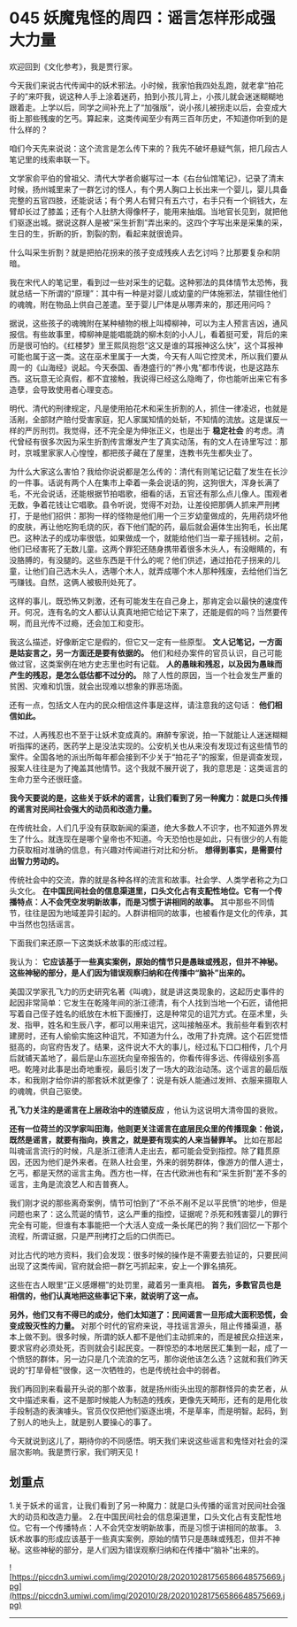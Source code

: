 # 045 妖魔鬼怪的周四：谣言怎样形成强大力量

欢迎回到《文化参考》，我是贾行家。

今天我们来说古代传闻中的妖术邪法。小时候，我家怕我四处乱跑，就老拿“拍花子的”来吓我，说这种人手上涂着迷药，拍到小孩儿背上，小孩儿就会迷迷糊糊地跟着走。上学以后，同学之间补充上了“加强版”，说小孩儿被拐走以后，会变成大街上那些残废的乞丐。算起来，这类传闻至少有两三百年历史，不知道你听到的是什么样的？

咱们今天先来说说：这个流言是怎么传下来的？我先不破坏悬疑气氛，把几段古人笔记里的线索串联一下。

文学家俞平伯的曾祖父、清代大学者俞樾写过一本《右台仙馆笔记》，记录了清末时候，扬州城里来了一群乞讨的怪人，有个男人胸口上长出来一个婴儿，婴儿具备完整的五官四肢，还能说话；有个男人右臂只有五六寸，右手只有一个铜钱大，左臂却长过了膝盖；还有个人肚脐大得像杯子，能用来抽烟。当地官长见到，就把他们驱逐出城。据说这群人是被“采生折割”弄出来的。这四个字写出来是采集的采，生日的生，折断的折，割裂的割，看起来就很诡异。

什么叫采生折割？就是把拍花拐来的孩子变成残疾人去乞讨吗？比那要复杂和阴暗。

我在宋代人的笔记里，看到过一些对采生的记载。这种邪法的具体情节太恐怖，我就总结一下所谓的“原理”：其中有一种是对婴儿或幼童的尸体施邪法，禁锢住他们的魂魄，附在物品上供自己差遣。至于婴儿尸体是从哪弄来的，那还用问吗？

据说，这些孩子的魂魄附在某种植物的根上叫樟柳神，可以为主人预言吉凶，通风报信。有些故事里，樟柳神是能唱能跳的柳木刻的小人儿，看着挺可爱，背后的来历是很可怕的。《红楼梦》里王熙凤抱怨“这又是谁的耳报神这么快”，这个耳报神可能也属于这一类。这在巫术里属于一大类，今天有人叫它控灵术，所以我们要从周一的《山海经》说起。今天泰国、香港盛行的“养小鬼”都市传说，也是这路东西。这玩意无论真假，都不宜接触，我说得已经这么隐晦了，你也能听出来它有多造孽，会导致使用者心理变态。

明代、清代的刑律规定，凡是使用拍花术和采生折割的人，抓住一律凌迟，也就是活剐，全部财产赔付受害家庭，犯人家属知情的处斩，不知情的流放。这是谋反一样的严厉刑罚。我觉得，还不完全是为伸张正义，也是出于 **稳定社会** 的考虑。清代曾经有很多次因为采生折割传言爆发产生了真实动荡，有的文人在诗里写过：那时，京城里家家人心惶惶，都把孩子藏在了屋里，连教书先生都失业了。

为什么大家这么害怕？我给你说说都是怎么传的：清代有则笔记记载了发生在长沙的一件事。话说有两个人在集市上牵着一条会说话的狗，这狗很大，浑身长满了毛，不光会说话，还能根据节拍唱歌，细看的话，五官还有那么点儿像人。围观者无数，争着花钱让它唱歌。县令听说，觉得不对劲，让差役把那俩人抓来严刑拷打，于是他们招供：那狗一样的怪物是他们用一个三岁幼童做成的，先用药烧坏他的皮肤，再让他吃狗毛烧的灰，吞下他们配的药，最后就会遍体生出狗毛，长出尾巴。这种法子的成功率很低，如果做成一个，就能给他们当一辈子摇钱树。之前，他们已经害死了无数儿童。这两个罪犯还随身携带着很多木头人，有没眼睛的，有没胳膊的，有没腿的。这些东西是干什么的呢？他们供述，通过拍花子拐来的儿童，让他们自己选木头人，选哪个木人，就弄成哪个木人那种残废，去给他们当乞丐赚钱。自然，这俩人被极刑处死了。

这样的事儿，既恐怖又刺激，还有可能发生在自己身上，那肯定会以最快的速度传开。何况，连有名的文人都认认真真地把它给记下来了，还能是假的吗？当然要传啊，而且光传不过瘾，还会加工和变形。

我这么描述，好像断定它是假的，但它又一定有一些原型。 **文人记笔记，一方面是姑妄言之，另一方面还是要有依据的。** 他们和经办案件的官员认识，自己可能做过官，这类案例在地方史志里也时有记载。 **人的愚昧和残忍，以及因为愚昧而产生的残忍，是怎么低估都不过分的。** 除了人性的原因，当一个社会发生严重的贫困、灾难和饥饿，就会出现难以想象的罪恶场面。

还有一点，包括文人在内的民众相信这件事是这样，请注意我的这句话： **他们相信如此。**

不过，人再残忍也不至于让妖术变成真的。麻醉专家说，拍一下就能让人迷迷糊糊听指挥的迷药，医药学上是没法实现的。公安机关也从来没有发现过有这些情节的案件。全国各地的派出所每年都会接到不少关于“拍花子”的报案，但是调查发现，报案人往往是为了掩盖其他情节。这个我就不展开说了，我的意思是：这类谣言的生命力至今还很旺盛。

 **我今天要说的是，这些关于妖术的谣言，让我们看到了另一种魔力：就是口头传播的谣言对民间社会强大的动员和改造力量。**

在传统社会，人们几乎没有获取新闻的渠道，绝大多数人不识字，也不知道外界发生了什么。就连现在是哪个皇帝也不知道。今天恐怕也是如此，只有很少的人有能力获取相对准确的信息，有兴趣对传闻进行对比和分析。 **想得到事实，是需要付出智力劳动的。**

传统社会中的交流，靠的就是各种各样的流言和故事。社会学、人类学者称之为口头文化。 **在中国民间社会的信息渠道里，口头文化占有支配性地位。它有一个传播特点：人不会凭空发明新故事，而是习惯于讲相同的故事。** 其中那些不同情节，往往是因为地域差异引起的。人群讲相同的故事，也被看作是文化的传承，其中当然也包括谣言。

下面我们来还原一下这类妖术故事的形成过程。

我认为： **它应该基于一些真实案例，原始的情节只是愚昧或残忍，但并不神秘。这些神秘的部分，是人们因为错误观察归纳和在传播中“脑补”出来的。**

美国汉学家孔飞力的历史研究名著《叫魂》，就是讲这类现象的，这起历史事件的起因非常简单：它发生在乾隆年间的浙江德清，有个人找到当地一个石匠，请他把写着自己侄子姓名的纸放在木桩下面捶打，这是种常见的诅咒方式。在巫术里，头发、指甲，姓名和生辰八字，都可以用来诅咒，这叫接触巫术。我前些年看到农村建房时，还有人偷偷实施这种诅咒，不知道为什么，改用了扑克牌。这个石匠觉悟挺高的，向官府告发了。结果，这件说大不大的事儿，经过私下口口相传，几个月后就铺天盖地了，最后是山东巡抚向皇帝报告的，你看传得多远、传得级别多高吧。乾隆对此事是出奇地重视，最后引发了一场大的政治动荡。这个谣言的最后版本，和我刚才给你讲的那套妖术就更像了：说是有妖人能通过发辫、衣服来摄取人的魂魄，供自己驱使。

 **孔飞力关注的是谣言在上层政治中的连锁反应** ，他认为这说明大清帝国的衰败。

 **还有一位荷兰的汉学家叫田海，他则更关注谣言在底层民众里的传播现象：他说，既然是谣言，就要有指向，换言之，就是要有现实的人来当替罪羊。** 比如在那起叫魂谣言流行的时候，凡是浙江德清人走出去，都可能会受到指控。除了籍贯原因，还因为他们是外来者。在熟人社会里，外来的弱势群体，像游方的僧人道士，乞丐，都是天然的谣言主角。西方也一样，在古代欧洲也有和“采生折割”差不多的谣言，主角是流浪艺人和吉普赛人。

我们刚才说的那些离奇案例，情节可怕到了“不杀不剐不足以平民愤”的地步，但是问题也来了：这么荒诞的情节，这么严重的指控，证据呢？杀死和残害婴儿的罪行完全有可能，但谁有本事能把一个大活人变成一条长尾巴的狗？我们回忆一下那个流程，所谓证据，只是严刑拷打之后的口供而已。

对比古代的地方资料，我们会发现：很多时候的操作是不需要去验证的，只要民间出现了这类传闻，官府就会把一群乞丐抓起来，安上一个罪名搞死。

这些在古人眼里“正义感爆棚”的处罚里，藏着另一重真相。 **首先，多数官员也是相信的，他们认真地把这些事记下来，就说明了这一点。**

 **另外，他们又有不得已的成分，他们太知道了：民间谣言一旦形成大面积恐慌，会变成毁灭性的力量。** 对那个时代的官府来说，寻找谣言源头，阻止传播渠道，基本上做不到。很多时候，所谓的妖人都不是他们主动抓来的，而是被民众扭送来，要求官府必须处死，否则就会引起民变。一群惊恐的本地居民汇集到一起，成了一个愤怒的群体，另一边只是几个流浪的乞丐，那你说他该怎么选？这就和我们昨天说的“打旱骨桩”很像，这一次牺牲的，也是传统社会中的弱者。

我们再回到来看最开头说的那个故事，就是扬州街头出现的那群怪异的卖艺者，从文中描述来看，这不是那时候能人为制造的残疾，更像先天畸形，还有的是用化妆手段制造的表演噱头。官员仅仅把他们驱逐出境，不是草率，而是明智。起码，到了别人的地头上，就是别人要操心的事了。

今天就说到这儿了，期待你的不同感悟。明天我们来说这些谣言和鬼怪对社会的深层次影响。我是贾行家，我们明天见！

## 划重点

1.关于妖术的谣言，让我们看到了另一种魔力：就是口头传播的谣言对民间社会强大的动员和改造力量。
2.在中国民间社会的信息渠道里，口头文化占有支配性地位。它有一个传播特点：人不会凭空发明新故事，而是习惯于讲相同的故事。
3.妖术故事的形成应该基于一些真实案例，原始的情节只是愚昧或残忍，但并不神秘。这些神秘的部分，是人们因为错误观察归纳和在传播中“脑补”出来的。

![https://piccdn3.umiwi.com/img/202010/28/202010281756586648575669.jpg](https://piccdn3.umiwi.com/img/202010/28/202010281756586648575669.jpg)

---
